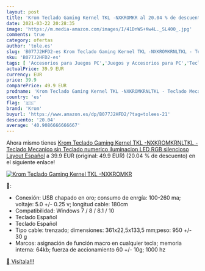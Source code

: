 ```yaml
---
layout: post
title: 'Krom Teclado Gaming Kernel TKL -NXKROMKR al 20.04 % de descuento'
date: 2021-03-22 20:28:35
image: 'https://m.media-amazon.com/images/I/41DnWS+Kw4L._SL400_.jpg'
comments: true
category: ofertas
author: 'tole.es'
slug: 'B077J2HFD2-es Krom Teclado Gaming Kernel TKL -NXKROMKRNLTKL - Teclado...'
sku: 'B077J2HFD2-es'
tags: [ 'Accesorios para Juegos PC','Juegos y Accesorios para PC','Teclados para gamers para PC','Videojuegos','krom','teclado', ]
actualPrice: 39.9 EUR
currency: EUR
price: 39.9
comparePrice: 49.9 EUR
prodname: 'Krom Teclado Gaming Kernel TKL -NXKROMKRNLTKL - Teclado Mecanico  sin Teclado numerico  iluminacion LED RGB  silencioso  Layout Español'
country: 'es'
flag: '🇪🇸'
brand: 'Krom'
buyurl: 'https://www.amazon.es/dp/B077J2HFD2/?tag=tolees-21'
descuento: '20.04'
average: '40.9086666666667'
---
```


Ahora mismo tienes [Krom Teclado Gaming Kernel TKL -NXKROMKRNLTKL - Teclado Mecanico  sin Teclado numerico  iluminacion LED RGB  silencioso  Layout Español](https://www.amazon.es/dp/B077J2HFD2/?tag=tolees-21) a 39.9 EUR (original: 49.9 EUR) (20.04 %  de descuento) en el siguiente enlace!

[![Krom Teclado Gaming Kernel TKL -NXKROMKR](https://m.media-amazon.com/images/I/41DnWS+Kw4L._SL400_.jpg)](https://www.amazon.es/dp/B077J2HFD2/?tag=tolees-21)

🔎:

- Conexión: USB chapado en oro; consumo de enrgía: 100-260 ma; voltaje: 5.0 +/- 0.25 v; longitud cable: 180cm
- Compatibilidad: Windows 7 / 8 / 8.1 / 10
- Teclado Español
- Teclado Español
- Tipo cable: trenzado; dimensiones: 361x22,5x133,5 mm;peso: 950 +/- 30 g
- Marcos: asignación de función macro en cualquier tecla; memoria interna: 64kb; fuerza de accionamiento 60 +/- 10g; 1000 hz

[🛒 Visítala!!!](https://www.amazon.es/dp/B077J2HFD2/?tag=tolees-21)
